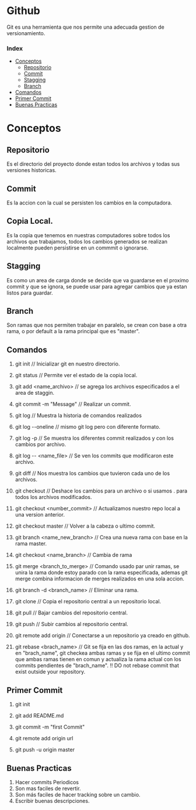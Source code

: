 ﻿# Github

Git es una herramienta que nos permite una adecuada gestion de versionamiento.

### Index

* [Conceptos](#Conceptos)
	* [Repositorio](#Repositorio)
	* [Commit](#Commit)
	* [Stagging](#Stagging)
	* [Branch](#Branch)
* [Comandos](#Comandos)
* [Primer Commit](#Primer-Commit)
* [Buenas Practicas](#Buenas-Practicas)

# Conceptos

## Repositorio

Es el directorio del proyecto donde estan todos los archivos y todas sus versiones historicas.

## Commit

Es la accion con la cual se persisten los cambios en la computadora.

## Copia Local.

Es la copia que tenemos en nuestras computadores sobre todos los archivos que trabajamos,
todos los cambios generados se realizan localmente pueden persistirse en un commmit o ignorarse.

## Stagging

Es como un area de carga donde se decide que va guardarse en el proximo commit y que se ignora,
se puede usar para agregar cambios que ya estan listos para guardar.

## Branch

Son ramas que nos permiten trabajar en paralelo, se crean con base a otra rama, o por default a la rama
principal que es "master".


## Comandos

1. git init // Inicializar git en nuestro directorio.
	
2. git status // Permite ver el estado de la copia local.
	
3. git add <name_archivo> // se agrega los archivos especificados a el area de staggin.
	
4. git commit -m "Message" // Realizar un commit. 
	
5. git log 		// Muestra la historia de comandos realizados
	
6. git log --oneline // mismo git log pero con diferente formato.
	
7. git log -p // Se muestra los diferentes commit realizados y con los cambios por archivo.
	
8. git log -- <name_file> // Se ven los commits que modificaron este archivo.
	
9. git diff 	// Nos muestra los cambios que tuvieron cada uno de los archivos.
	
10. git checkout // Deshace los cambios para un archivo o si usamos . para todos los archivos modificados.
	
11. git checkout <number_commit> // Actualizamos nuestro repo local a una version anterior.
	
12. git checkout master // Volver a la cabeza o ultimo commit.
	
13. git branch <name_new_branch> // Crea una nueva rama con base en la rama master.
	
14. git checkout <name_branch> // Cambia de rama
	
15. git merge <branch_to_merge> // Comando usado par unir ramas, se unira la rama donde estoy parado con la rama especificada, ademas git merge combina informacion de merges realizados en una sola accion.
	
16. git branch -d <branch_name> // Eliminar una rama.
	
17. git clone <url> 	// Copia el repositorio central a un repositorio local.
	
18. git pull			// Bajar cambios del repositorio central.
	
19. git push 			// Subir cambios al repositorio central.
	
20. git remote add origin <url> // Conectarse a un repositorio ya creado en github.

21. git rebase <brach_name> 	// Git se fija en las dos ramas, en la actual y en "brach_name", git checkea ambas ramas y se fija en el ultimo commit que ambas ramas tienen en comun y actualiza la rama actual con los commits pendientes de "brach_name". !! DO not rebase commit that exist outside your repository.
	
	
## Primer Commit

1. git init

2. git add README.md

3. git commit -m "first Commit"

4. git remote add origin url

5. git push -u origin master

## Buenas Practicas

1. Hacer commits Periodicos
2. Son mas faciles de revertir.
3. Son más faciles de hacer tracking sobre un cambio.
4. Escribir buenas descripciones.




